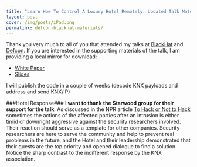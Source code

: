 ```yaml
---
title: "Learn How To Control A Luxury Hotel Remotely: Updated Talk Materials"
layout: post
cover: /img/posts/iPad.png
permalink: defcon-blackhat-materials/
---
```


Thank you very much to all of you that attended my talks at [BlackHat](https://www.blackhat.com/us-14/briefings.html#learn-how-to-control-every-room-at-a-luxury-hotel-remotely-the-dangers-of-insecure-home-automation-deployment) and [Defcon](https://www.defcon.org/html/defcon-22/dc-22-speakers.html). If you are interested in the supporting materials of the talk, I am providing a local mirror for download:

- [White Paper](http://www.jesusmolina.com/publications/2014-Jesus-Molina-Learn-how-to-control-every-room.pdf)
- [Slides](http://www.jesusmolina.com/publications/2014-slides-how-to-control-every-room.pdf)

I will publish the code in a couple of weeks (decode KNX payloads and address and send KNX/IP)

###Hotel Response###
**I want to thank the Starwood group for their support for the talk**. As discussed in the NPR article [To Hack or Not to Hack](http://www.npr.org/blogs/alltechconsidered/2014/08/08/338776873/when-hackers-test-for-flaws-they-might-earn-cash-or-threats) sometimes the actions of the affected parties after an intrusion is either timid or downright aggressive against the security researchers involved. Their reaction should serve as a template for other companies.  Security researchers are here to serve the community and help to prevent real problems in the future, and the Hotel and their leadership demonstrated that their guests are the top priority and opened dialogue to find a solution. Notice the sharp contrast to the indifferent response by the KNX association.
